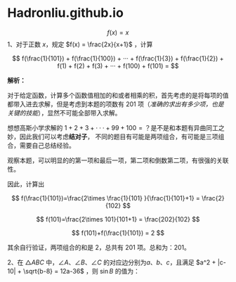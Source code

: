# Hadronliu.github.io

$$f(x) = x$$
1、对于正数 $x$，规定 $f(x) = \frac{2x}{x+1}$ ，计算

$$
f(\frac{1}{101}) + f(\frac{1}{100}) + ··· + f(\frac{1}{3}) + f(\frac{1}{2}) + f(1) + f(2) + f(3) + ··· + f(100) + f(101) =
$$

**解析：**

对于给定函数，计算多个函数值相加的和或者相乘的积，首先考虑的是将每项的值都带入进去求解，但是考虑到本题的项数有 201 项（_准确的求出有多少项，也是关键的技能_），显然不可能全部带入求解。

想想高斯小学求解的 $1+2+3+ ··· + 99 + 100 = ？$是不是和本题有异曲同工之妙，因此我们可以考虑**结对子**， 不同的题目有可能是两项组合，有可能是三项组合，需要自己总结经验。

观察本题，可以明显的的第一项和最后一项，第二项和倒数第二项，有很强的关联性。

因此，计算出

$$
f(\frac{1}{101})=\frac{2\times \frac{1}{101} }{\frac{1}{101}+1} = \frac{2}{102}
$$

$$
f(101)=\frac{2\times 101}{101+1}  = \frac{202}{102}
$$

$$
f(101)+f(\frac{1}{101}) = 2
$$

其余自行验证，两项组合的和是 2，总共有 201 项。总和为：$201$。

2、在 $\bigtriangleup  ABC$ 中，$\angle A$、$\angle B$、$\angle C$ 的对应边分别为$a、b、c$，且满足 $a^2 + |c-10| + \sqrt{b-8} = 12a-36$ ，则 $\sin B$ 的值为：
